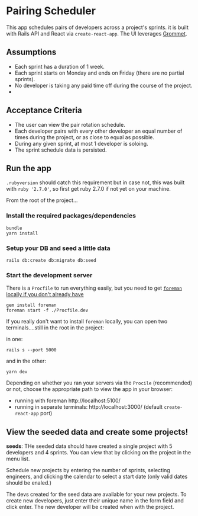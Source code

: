 # Pairing Scheduler

This app schedules pairs of developers across a project's sprints. it is built with Rails API and React via `create-react-app`. The UI leverages [Grommet](https://v2.grommet.io/).


## Assumptions

- Each sprint has a duration of 1 week.
- Each sprint starts on Monday and ends on Friday (there are no partial sprints).
- No developer is taking any paid time off during the course of the project.
- 
## Acceptance Criteria

- The user can view the pair rotation schedule.
- Each developer pairs with every other developer an equal number of times during the project, or as close to equal as possible.
- During any given sprint, at most 1 developer is soloing.
- The sprint schedule data is persisted.


## Run the app

`.rubyversion` should catch this requirement but in case not, this was built with `ruby '2.7.0'`, so first get ruby 2.7.0 if not yet on your machine.


From the root of the project...


### Install the required packages/dependencies

```
bundle
yarn install
```



### Setup your DB and seed a little data

```
rails db:create db:migrate db:seed
```


### Start the development server

There is a `Procfile` to run everything easily, but you need to get [`foreman` locally if you don't already have](https://github.com/ddollar/foreman/wiki/Don't-Bundle-Foreman)

```
gem install foreman
foreman start -f ./Procfile.dev
```



If you really don't want to install `foreman` locally, you can open two terminals....still in the root in the project:

in one:

```
rails s --port 5000
```

and in the other:

```
yarn dev
```



Depending on whether you ran your servers via the `Procile` (recommended) or not, choose the appropriate path to view the app in your browser:

- running with foreman http://localhost:5100/
- running in separate terminals: http://localhost:3000/ (default `create-react-app` port)

## View the seeded data and create some projects!

**seeds**: THe seeded data should have created a single project with 5 developers and 4 sprints. You can view that by clicking on the project in the menu list.

Schedule new projects by entering the number of sprints, selecting engineers, and clicking the calendar to select a start date (only valid dates should be enaled.)

The devs created for the seed data are available for your new projects. To create new developers, just enter their unique name in the form field and click enter. The new developer will be created when with the project.
